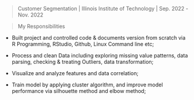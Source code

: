 
> Customer Segmentation | Illinois Institute of Technology | Sep. 2022 -Nov. 2022

> My Responsibilities

- Built project and controlled code & documents version from scratch via R Programming, RStudio, Github, Linux Command line etc;

- Process and clean Data including exploring missing value patterns, data parsing, checking & treating Outliers, data transformation;

- Visualize and analyze features and data correlation;

- Train model by applying cluster algorithm, and improve model performance via silhouette method and elbow method;

